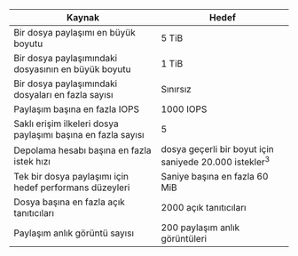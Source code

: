 | Kaynak | Hedef |
|----------|---------------|
| Bir dosya paylaşımı en büyük boyutu | 5 TiB |
| Bir dosya paylaşımındaki dosyasının en büyük boyutu | 1 TiB |
| Bir dosya paylaşımındaki dosyaları en fazla sayısı | Sınırsız |
| Paylaşım başına en fazla IOPS | 1000 IOPS |
| Saklı erişim ilkeleri dosya paylaşımı başına en fazla sayısı | 5 |
| Depolama hesabı başına en fazla istek hızı | dosya geçerli bir boyut için saniyede 20.000 istekler<sup>3</sup> |
| Tek bir dosya paylaşımı için hedef performans düzeyleri | Saniye başına en fazla 60 MiB |
| Dosya başına en fazla açık tanıtıcıları | 2000 açık tanıtıcıları |
| Paylaşım anlık görüntü sayısı | 200 paylaşım anlık görüntüleri |

